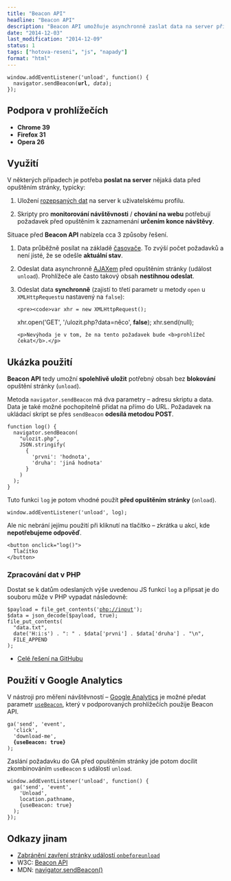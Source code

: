 ```yaml
---
title: "Beacon API"
headline: "Beacon API"
description: "Beacon API umožňuje asynchronně zaslat data na server při opuštění stránky."
date: "2014-12-03"
last_modification: "2014-12-09"
status: 1
tags: ["hotova-reseni", "js", "napady"]
format: "html"
---
```


<pre><code>window.addEventListener('unload', function() {
  navigator.sendBeacon(<b>url</b>, <i>data</i>);
});</code></pre>



<h2 id="podpora">Podpora v prohlížečích</h2>

<ul>
  <li><b>Chrome 39</b></li>
  <li><b>Firefox 31</b></li>
  <li><b>Opera 26</b></li>
</ul>


<h2 id="vyuziti">Využití</h2>

<p>V některých případech je potřeba <b>poslat na server</b> nějaká data před opuštěním stránky, typicky:</p>

<ol>
  <li>
    <p>Uložení <a href="/zalohovani-formularu">rozepsaných dat</a> na server k uživatelskému profilu.</p>
  </li>
  
  <li>
    <p>Skripty pro <b>monitorování návštěvnosti</b> / <b>chování na webu</b> potřebují požadavek před opuštěním k zaznamenání <b>určením konce návštěvy</b>.</p>
  </li>
</ol>

<p>Situace před <b>Beacon API</b> nabízela cca 3 způsoby řešení.</p>

<ol>
  <li>
    <p>Data průběžně posílat na základě <a href="/odpocitavani">časovače</a>. To zvýší počet požadavků a není jisté, že se odešle <b>aktuální stav</b>.
    </p>
  </li> 
  
  <li>
    <p>Odeslat data asynchronně <a href="/ajax">AJAXem</a> před opuštěním stránky (událost <code>unload</code>). Prohlížeče ale často takový obsah <b>nestihnou odeslat</b>.</p>
  </li>
  
  <li>
    <p>Odeslat data <b>synchronně</b> (zajistí to třetí parametr u metody <code>open</code> u  <code>XMLHttpRequest</code>u nastavený na <code>false</code>):</p>
    
    <pre><code>var xhr = new XMLHttpRequest();
xhr.open('GET', '/ulozit.php?data=něco', <b>false</b>);
xhr.send(null);</code></pre>
    
    <p>Nevýhoda je v tom, že na tento požadavek bude <b>prohlížeč čekat</b>.</p>
  </li>
</ol>


<h2 id="priklad">Ukázka použití</h2>


<p><b>Beacon API</b> tedy umožní <b>spolehlivě uložit</b> potřebný obsah bez <b>blokování</b> opuštění stránky (<code>unload</code>).</p>

<p>Metoda <code>navigator.sendBeacon</code> má dva parametry – adresu skriptu a data. Data je také možné pochopitelně přidat na přímo do URL. Požadavek na ukládací skript se přes <code>sendBeacon</code> <b>odesílá metodou POST</b>.</p>

<pre><code>function log() {
  navigator.sendBeacon(
    "ulozit.php", 
    JSON.stringify(
      {
        'prvni': 'hodnota',
        'druha': 'jiná hodnota'
      }
    )
  );
}</code></pre>








<p>Tuto funkci <code>log</code> je potom vhodné použít <b>před opuštěním stránky</b> (<code>onload</code>).</p>

<pre><code>window.addEventListener('unload', log);</code></pre>

<p>Ale nic nebrání jejímu použití při kliknutí na tlačítko – zkrátka u akcí, kde <b>nepotřebujeme odpověď</b>.</p>

<pre><code>&lt;button onclick="log()">
  Tlačítko
&lt;/button></code></pre>






<h3 id="zpracovani">Zpracování dat v PHP</h3>

<p>Dostat se k datům odeslaných výše uvedenou JS funkcí <code>log</code> a připsat je do souboru může v PHP vypadat následovně:</p>

<pre><code>$payload = file_get_contents('<a href="http://php.net/manual/en/wrappers.php.php#wrappers.php.input">php://input</a>');
$data = json_decode($payload, true);
file_put_contents(
  "data.txt", 
  date('H:i:s') . ": " . $data['prvni'] . $data['druha'] . "\n", 
  FILE_APPEND
);</code></pre>

<div class="external-content">
  <ul>
    <li><a href="https://github.com/Jahoda/sendBeacon">Celé řešení na GitHubu</a></li>
  </ul>
</div>






<h2 id="ga">Použití v Google Analytics</h2>

<p>V nástroji pro měření návštěvností – <a href="/ga">Google Analytics</a> je možné předat parametr <a href="https://developers.google.com/analytics/devguides/collection/analyticsjs/field-reference#useBeacon"><code>useBeacon</code></a>, který v podporovaných prohlížečích použije Beacon API.</p>

<pre><code>ga('send', 'event', 
  'click', 
  'download-me', 
  <b>{useBeacon: true}</b>
);</code></pre>





<p>Zaslání požadavku do GA před opuštěním stránky jde potom docílit zkombinováním <code>useBeacon</code> s událostí <code>unload</code>.</p>

<pre><code>window.addEventListener('unload', function() {
  ga('send', 'event', 
    'Unload', 
    location.pathname,  
    {useBeacon: true}
  );
});</code></pre>

<h2 id="odkazy">Odkazy jinam</h2>

<ul>
  <li><a href="/onbeforeunload">Zabránění zavření stránky událostí <code>onbeforeunload</code></a></li>
  
  <li>W3C: <a href="https://w3c.github.io/beacon/">Beacon API</a></li>
  
  <li>MDN: <a href="https://developer.mozilla.org/en-US/docs/Web/API/navigator.sendBeacon">navigator.sendBeacon()</a></li>
</ul>